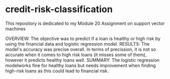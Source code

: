 # credit-risk-classification
This repository is dedicated to my  Module 20 Assignment on support vector machines

OVERVIEW: The objective was to predict if a loan is healthy or high risk by using the financial data and logistic regression model.
RESULTS: The model's accuracy was precise overall. In terms of precission, it is not so accurate when it comes to high risk loans (it misses some of them), however it predicts healthy loans well.
SUMMARY: The logistic regression modelworks fine for healthy loans but needs improvement when finding high-risk loans as this could lead to financial risk.
